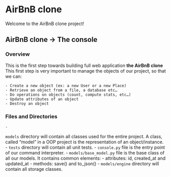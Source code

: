 # AirBnB clone

Welcome to the AirBnB clone project!

## AirBnB clone -> The console

### Overview

This is the first step towards building full web application **the AirBnB clone**
This first step is very important to manage the objects of our project, so that we can:

	- Create a new object (ex: a new User or a new Place)
	- Retrieve an object from a file, a database etc…
	- Do operations on objects (count, compute stats, etc…)
	- Update attributes of an object
	- Destroy an object

### Files and Directories

	- 
`models` 
directory will contain all classes used for the entire project. A class, called “model” in a OOP project is the representation of an object/instance.
	- `tests` directory will contain all unit tests.
	- `console.py` file is the entry point of our command interpreter.
	- `models/base_model.py` file is the base class of all our models. It contains common elements:
		- attributes: id, created_at and updated_at
		- methods: save() and to_json()
	- `models/engine` directory will contain all storage classes.
